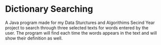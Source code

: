 # Dictionary Searching

A Java program made for my Data Sturctures and Algorithims Secind Year project to search through three selected texts for words entered by the user.
The program will find each time the words appears in the text and will show their definition as well.
